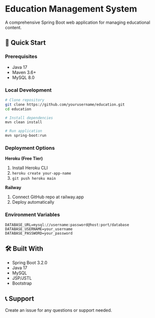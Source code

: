 # Education Management System

A comprehensive Spring Boot web application for managing educational content.

## 🚀 Quick Start

### Prerequisites
- Java 17
- Maven 3.6+
- MySQL 8.0

### Local Development
```bash
# Clone repository
git clone https://github.com/yourusername/education.git
cd education

# Install dependencies
mvn clean install

# Run application
mvn spring-boot:run
```

### Deployment Options

**Heroku (Free Tier)**
1. Install Heroku CLI
2. `heroku create your-app-name`
3. `git push heroku main`

**Railway**
1. Connect GitHub repo at railway.app
2. Deploy automatically

### Environment Variables
```
DATABASE_URL=mysql://username:password@host:port/database
DATABASE_USERNAME=your_username
DATABASE_PASSWORD=your_password
```

## 🛠️ Built With
- Spring Boot 3.2.0
- Java 17
- MySQL
- JSP/JSTL
- Bootstrap

## 📞 Support
Create an issue for any questions or support needed.

